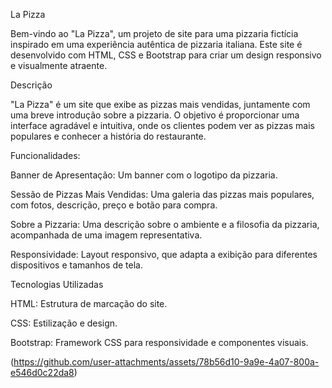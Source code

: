 La Pizza 

Bem-vindo ao "La Pizza", um projeto de site para uma pizzaria fictícia inspirado em uma experiência autêntica de pizzaria italiana. Este site é desenvolvido com HTML, CSS e Bootstrap para criar um design responsivo e visualmente atraente.

Descrição

"La Pizza" é um site que exibe as pizzas mais vendidas, juntamente com uma breve introdução sobre a pizzaria. O objetivo é proporcionar uma interface agradável e intuitiva, onde os clientes podem ver as pizzas mais populares e conhecer a história do restaurante.

Funcionalidades:

Banner de Apresentação: Um banner com o logotipo da pizzaria.

Sessão de Pizzas Mais Vendidas: Uma galeria das pizzas mais populares, com fotos, descrição, preço e botão para compra.

Sobre a Pizzaria: Uma descrição sobre o ambiente e a filosofia da pizzaria, acompanhada de uma imagem representativa.

Responsividade: Layout responsivo, que adapta a exibição para diferentes dispositivos e tamanhos de tela.

Tecnologias Utilizadas

HTML: Estrutura de marcação do site.

CSS: Estilização e design.

Bootstrap: Framework CSS para responsividade e componentes visuais.

(https://github.com/user-attachments/assets/78b56d10-9a9e-4a07-800a-e546d0c22da8)

